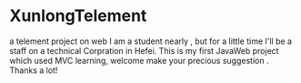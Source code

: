# XunlongTelement
a telement project on web
I am a student nearly , but for a little time I'll be a staff on a technical Corpration in Hefei.
This is my first JavaWeb project which used MVC learning, welcome make your precious suggestion . Thanks a lot!

